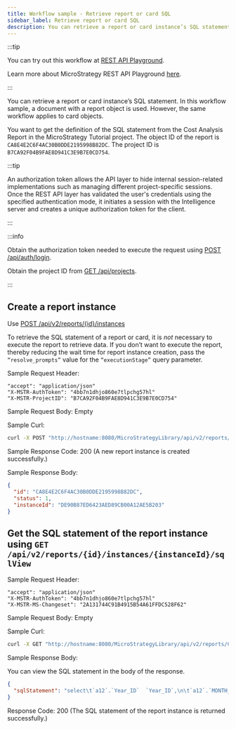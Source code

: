 ```yaml
---
title: Workflow sample - Retrieve report or card SQL
sidebar_label: Retrieve report or card SQL
description: You can retrieve a report or card instance’s SQL statement. In this workflow sample, a document with a report object is used. However, the same workflow applies to card objects.
---
```


:::tip

You can try out this workflow at [REST API Playground](https://www.postman.com/microstrategysdk/workspace/microstrategy-rest-api/folder/16131298-c962ed90-f4e6-4934-8b65-4480bf45746e?ctx=documentation).

Learn more about MicroStrategy REST API Playground [here](/docs/getting-started/playground.md).

:::

You can retrieve a report or card instance’s SQL statement. In this workflow sample, a document with a report object is used. However, the same workflow applies to card objects.

You want to get the definition of the SQL statement from the Cost Analysis Report in the MicroStrategy Tutorial project. The object ID of the report is `CA8E4E2C6F4AC30B0DDE2195998B82DC`. The project ID is `B7CA92F04B9FAE8D941C3E9B7E0CD754`.

:::tip

An authorization token allows the API layer to hide internal session-related implementations such as managing different project-specific sessions. Once the REST API layer has validated the user's credentials using the specified authentication mode, it initiates a session with the Intelligence server and creates a unique authorization token for the client.

:::

:::info

Obtain the authorization token needed to execute the request using [POST /api/auth/login](https://demo.microstrategy.com/MicroStrategyLibrary/api-docs/index.html#/Authentication/postLogin).

Obtain the project ID from [GET /api/projects](https://demo.microstrategy.com/MicroStrategyLibrary/api-docs/index.html#/Projects/getProjects_1).

:::

## Create a report instance

Use [POST /api/v2/reports/{id}/instances](https://demo.microstrategy.com/MicroStrategyLibrary/api-docs/index.html#/Reports/createReportInstance_1)

To retrieve the SQL statement of a report or card, it is _not_ necessary to execute the report to retrieve data. If you don’t want to execute the report, thereby reducing the wait time for report instance creation, pass the `“resolve_prompts”` value for the `“executionStage”` query parameter.

Sample Request Header:

```http
"accept": "application/json"
"X-MSTR-AuthToken": "4bb7n1dhjo860e7tlpchg57hl"
"X-MSTR-ProjectID": "B7CA92F04B9FAE8D941C3E9B7E0CD754"
```

Sample Request Body: Empty

Sample Curl:

```bash
curl -X POST "http://hostname:8080/MicroStrategyLibrary/api/v2/reports/CA8E4E2C6F4AC30B0DDE2195998B82DC/instances?executionStage=resolve_prompts" -H "accept: application/json" -H "X-MSTR-AuthToken: 4bb7n1dhjo860e7tlpchg57hl" -H "X-MSTR-ProjectID: B7CA92F04B9FAE8D941C3E9B7E0CD754"
```

Sample Response Code: 200 (A new report instance is created successfully.)

Sample Response Body:

```json
{
  "id": "CA8E4E2C6F4AC30B0DDE2195998B82DC",
  "status": 1,
  "instanceId": "DE90B87ED6423AED89CB00A12AE5B203"
}
```

## Get the SQL statement of the report instance using `GET /api/v2/reports/{id}/instances/{instanceId}/sqlView`

Sample Request Header:

```http
"accept": "application/json"
"X-MSTR-AuthToken": "4bb7n1dhjo860e7tlpchg57hl"
"X-MSTR-MS-Changeset": "2A131744C91B4915B54A61FFDC528F62"
```

Sample Request Body: Empty

Sample Curl:

```bash
curl -X GET "http://hostname:8080/MicroStrategyLibrary/api/v2/reports/CA8E4E2C6F4AC30B0DDE2195998B82DC/instances/DE90B87ED6423AED89CB00A12AE5B203/sqlView" -H "accept: application/json" -H "X-MSTR-AuthToken: 4bb7n1dhjo860e7tlpchg57hl" -H "X-MSTR-ProjectID: B7CA92F04B9FAE8D941C3E9B7E0CD754"
```

Sample Response Body:

You can view the SQL statement in the body of the response.

```json
{
  "sqlStatement": "select\t`a12`.`Year_ID`  `Year_ID`,\n\t`a12`.`MONTH_OF_YEAR`  `MONTH_OF_YEAR`,\n\tmax(`a14`.`MONTH_OF_YEAR_NAME`)  `MONTH_OF_YEAR_NAME0`,\n\t`a13`.`COUNTRY_ID`  `COUNTRY_ID`,\n\tmax(`a16`.`COUNTRY_NAME`)  `COUNTRY_NAME0`,\n\t`a13`.`REGION_ID`  `REGION_ID`,\n\tmax(`a15`.`REGION_NAME`)  `REGION_NAME`,\n\tsum(`a11`.`TOT_DOLLAR_SALES`)  `Revenue`,\n\tsum(`a11`.`TOT_COST`)  `WJXBFS1`\nfrom\t`SUBCATEG_MNTH_CTR_SLS`\t`a11`\n\tjoin\t`LU_MONTH`\t`a12`\n\t  on \t(`a11`.`MONTH_ID` = `a12`.`MONTH_ID`)\n\tjoin\t`LU_CALL_CTR`\t`a13`\n\t  on \t(`a11`.`CALL_CTR_ID` = `a13`.`CALL_CTR_ID`)\n\tjoin\t`LU_MONTH_OF_YEAR`\t`a14`\n\t  on \t(`a12`.`MONTH_OF_YEAR` = `a14`.`MONTH_OF_YEAR`)\n\tjoin\t`LU_REGION`\t`a15`\n\t  on \t(`a13`.`COUNTRY_ID` = `a15`.`COUNTRY_ID` and \n\t`a13`.`REGION_ID` = `a15`.`REGION_ID`)\n\tjoin\t`LU_COUNTRY`\t`a16`\n\t  on \t(`a13`.`COUNTRY_ID` = `a16`.`COUNTRY_ID`)\ngroup by\t`a12`.`Year_ID`,\n\t`a12`.`MONTH_OF_YEAR`,\n\t`a13`.`COUNTRY_ID`,\n\t`a13`.`REGION_ID`\n\n[Analytical engine calculation steps:\n\t1.  Perform cross-tabbing\n]\n"
}
```

Response Code: 200 (The SQL statement of the report instance is returned successfully.)

